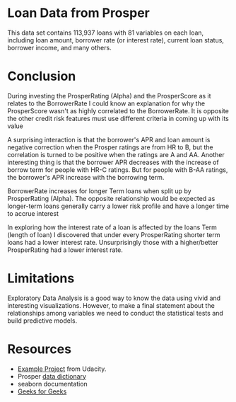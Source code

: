 # Loan Data from Prosper
This data set contains 113,937 loans with 81 variables on each loan, including loan amount, borrower rate (or interest rate), current loan status, borrower income, and many others.

# Conclusion
During investing the ProsperRating (Alpha) and the ProsperScore as it relates to the BorrowerRate I could know an explanation for why the ProsperScore wasn't as highly correlated to the BorrowerRate. It is opposite the other credit risk features must use different criteria in coming up with its value

A surprising interaction is that the borrower's APR and loan amount is negative correction when the Prosper ratings are from HR to B, but the correlation is turned to be positive when the ratings are A and AA. Another interesting thing is that the borrower APR decreases with the increase of borrow term for people with HR-C ratings. But for people with B-AA ratings, the borrower's APR increase with the borrowing term. 

BorrowerRate increases for longer Term loans when split up by ProsperRating (Alpha). The opposite relationship would be expected as longer-term loans generally carry a lower risk profile and have a longer time to accrue interest

In exploring how the interest rate of a loan is affected by the loans Term (length of loan) I discovered that under every ProsperRating shorter term loans had a lower interest rate. Unsurprisingly those with a higher/better ProsperRating had a lower interest rate.

# Limitations
Exploratory Data Analysis is a good way to know the data using vivid and interesting visualizations. However, to make a final statement about the relationships among variables we need to conduct the statistical tests and build predictive models.

# Resources
* [Example Project](https://github.com/loeakaodas/dand_communicate_data_findings/tree/master/Example%20Project) from Udacity.
* Prosper [data dictionary](https://docs.google.com/spreadsheets/d/1gDyi_L4UvIrLTEC6Wri5nbaMmkGmLQBk-Yx3z0XDEtI/edit#gid=0)
* seaborn documentation
* [Geeks for Geeks](https://www.geeksforgeeks.org/)
